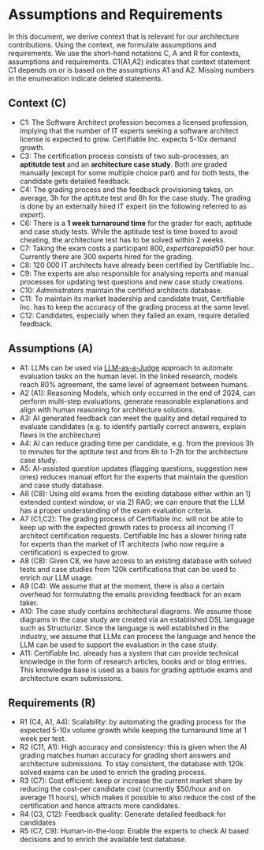 # Assumptions and Requirements
In this document, we derive context that is relevant for our architecture contributions. Using the context, we formulate assumptions and requirements. We use the short-hand notations C, A and R for contexts, assumptions and requirements. C1(A1,A2) indicates that context statement C1 depends on or is based on the assumptions A1 and A2. Missing numbers in the enumeration indicate deleted statements.

## Context (C)
- C1: The Software Architect profession becomes a licensed profession, implying that the number of IT experts seeking a software architect license is expected to grow. Certifiable Inc. expects 5-10x demand growth.
- C3: The certification process consists of two sub-processes, an **aptitutde test** and an **architecture case study**. Both are graded manually (except for some multiple choice part) and for both tests, the candidate gets detailed feedback.
- C4: The grading process and the feedback provisioning takes, on average, 3h for the aptitute test and 8h for the case study. The grading is done by an externally hired IT expert (in the following referred to as _expert_).
- C6: There is a **1 week turnaround time** for the grader for each, aptitude and case study tests. While the aptitude test is time boxed to avoid cheating, the architecture test has to be solved within 2 weeks.
- C7: Taking the exam costs a participant 800$, experts are paid 50$ per hour. Currently there are 300 experts hired for the grading.
- C8: 120 000 IT architects have already been certified by Certifiable Inc..
- C9: The experts are also responsible for analysing reports and manual processes for updating test questions and new case study creations.
- C10: _Administrators_ maintain the certified architects database.
- C11: To maintain its market leadership and candidate trust, Certifiable Inc. has to keep the accuracy of the grading process at the same level.
- C12: Candidates, especially when they failed an exam, require detailed feedback.

## Assumptions (A)
- A1: LLMs can be used via [LLM-as-a-Judge](https://arxiv.org/abs/2306.05685) approach to automate evaluation tasks on the human level. In the linked research, models reach 80% agreement, the same level of agreement between humans.
- A2 (A1): Reasoning Models, which only occurred in the end of 2024, can perform multi-step evaluations, generate reasonable explanations and align with human reasoning for architecture solutions. 
- A3: AI generated feedback can meet the quality and detail required to evaluate candidates (e.g. to identify partially correct answers, explain flaws in the architecture)
- A4: AI can reduce grading time per candidate, e.g. from the previous 3h to minutes for the aptitute test and from 8h to 1-2h for the architecture case study.
- A5: AI-assisted question updates (flagging questions, suggestion new ones) reduces manual effort for the experts that maintain the question and case study database.
- A6 (C8): Using old exams from the existing database either within an 1) extended context window, or via 2) RAG; we can ensure that the LLM has a proper understanding of the exam evaluation criteria.
- A7 (C1,C2): The grading process of Certifiable Inc. will not be able to keep up with the expected growth rates to process all incoming IT architect certification requests. Certifiable Inc has a slower hiring rate for experts than the market of IT architects (who now require a certification) is expected to grow.
- A8 (C8): Given C8, we have access to an existing database with solved tests and case studies from 120k certifications that can be used to enrich our LLM usage.
- A9 (C4): We assume that at the moment, there is also a certain overhead for formulating the emails providing feedback for an exam taker.
- A10: The case study contains architectural diagrams. We assume those diagrams in the case study are created via an established DSL language such as Structurizr. Since the language is well established in the industry, we assume that LLMs can process the language and hence the LLM can be used to support the evaluation in the case study.
- A11: Certifiable Inc. already has a system that can provide technical knowledge in the form of research articles, books and or blog entries. 
This knowledge base is used as a basis for grading aptitude exams and architecture exam submissions. 

## Requirements (R)
- R1 (C4, A1, A4): Scalability: by automating the grading process for the expected 5-10x volume growth while keeping the turnaround time at 1 week per test.
- R2 (C11, A1): High accuracy and consistency: this is given when the AI grading matches human accuracy for grading short answers and architecture submissions. To stay consistent, the database with 120k solved exams can be used to enrich the grading process.
- R3 (C7): Cost efficient: keep or increase the current market share by reducing the cost-per candidate cost (currently $50/hour and on average 11 hours), which makes it possible to also reduce the cost of the certification and hence attracts more candidates.
- R4 (C3, C12): Feedback quality: Generate detailed feedback for candidates
- R5 (C7, C9): Human-in-the-loop: Enable the experts to check AI based decisions and to enrich the available test database.
